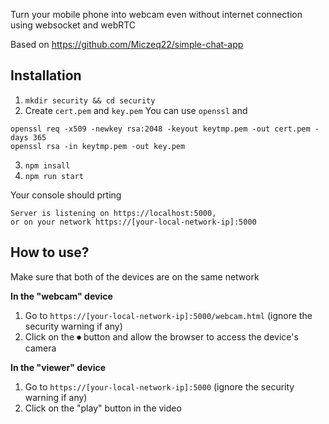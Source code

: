 Turn your mobile phone into webcam even without internet connection using websocket and webRTC

Based on https://github.com/Miczeq22/simple-chat-app

## Installation

1. `mkdir security && cd security`
2. Create `cert.pem` and `key.pem`
  You can use `openssl` and
  ```
  openssl req -x509 -newkey rsa:2048 -keyout keytmp.pem -out cert.pem -days 365
  openssl rsa -in keytmp.pem -out key.pem
  ```
3. `npm insall`
4. `npm run start`

Your console should prting

```
Server is listening on https://localhost:5000,
or on your network https://[your-local-network-ip]:5000
```

## How to use?

Make sure that both of the devices are on the same network

**In the "webcam" device**

1. Go to `https://[your-local-network-ip]:5000/webcam.html` (ignore the security warning if any)
2. Click on the ⏺ button and allow the browser to access the device's camera

**In the "viewer" device**

1. Go to `https://[your-local-network-ip]:5000` (ignore the security warning if any)
2. Click on the "play" button in the video
